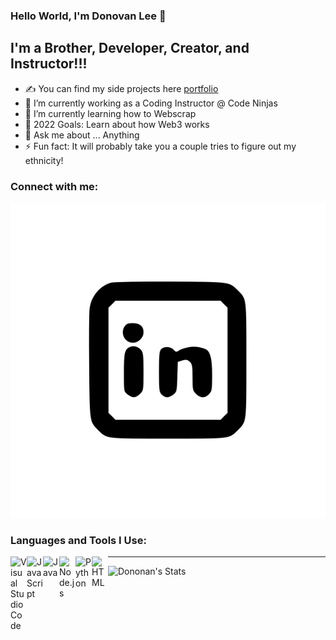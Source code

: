 ### Hello World, I'm Donovan Lee  👋




## I'm a Brother, Developer, Creator, and Instructor!!!
- ✍ You can find my side projects here [portfolio]
- 🔭 I’m currently working as a Coding Instructor @ Code Ninjas
- 🌱 I’m currently learning how to Webscrap
- 🥅 2022 Goals: Learn about how Web3 works
- 💬 Ask me about ... Anything
- ⚡ Fun fact: It will probably take you a couple tries to figure out my ethnicity!

### Connect with me:

[![linkedin](./img/linkedIn.svg)](https://www.linkedin.com/in/donovan-lee-05225620a/#gh-dark-mode-only)


### Languages and Tools I Use:


[<img align="left" alt="Visual Studio Code" width="26px" src="https://cdn.jsdelivr.net/gh/devicons/devicon/icons/vscode/vscode-original.svg" />][vscode]
[<img align="left" alt="JavaScript" width="26px" src="https://cdn.jsdelivr.net/npm/devicons@1.8.0/!SVG/javascript.svg" />][js]
[<img align="left" alt="Java" width="26px" src="https://cdn.jsdelivr.net/npm/devicons@1.8.0/!SVG/java.svg" />][java]
[<img align="left" alt="Node.js" width="26px" src="https://cdn.jsdelivr.net/gh/devicons/devicon/icons/nodejs/nodejs-original.svg"/>][nodejs]
[<img align="left" alt="Python" width="26px" src="https://cdn.jsdelivr.net/npm/devicons@1.8.0/!SVG/python.svg"/>][python]
[<img align="left" alt="HTML" width="26px" src="https://cdn.jsdelivr.net/npm/devicons@1.8.0/!SVG/html5.svg"/>][html]


---

<img align="left" alt="Dononan's Stats" src="https://github-readme-stats.vercel.app/api?username=LeeDonovan&show_icons=true&hide_border=false&theme=dark&count_private=true&hide=" />







[portfolio]:https://github.com/LeeDonovan/SideProjects
[linkedin]: https://www.linkedin.com/in/donovan-lee-05225620a/
[vscode]:https://code.visualstudio.com/
[js]:https://www.javascript.com/
[nodejs]:https://nodejs.org/en/
[python]:https://www.python.org/
[java]:https://www.java.com/download/ie_manual.jsp
[html]:https://www.google.com/
